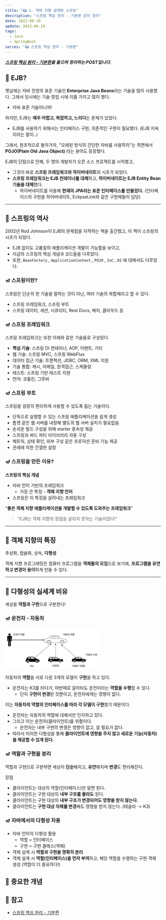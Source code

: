 ```yaml
---
title: "📟 1. 객체 지향 설계와 스프링"
description: "스프링 핵심 원리 - 기본편 강의 정리"
date: 2022-06-18
update: 2022-06-18
tags:
  - Java
  - SpringBoot
series: "📟 스프링 핵심 원리 - 기본편"
---
```


<em><strong>[스프링 핵심 원리 - 기본편](https://www.inflearn.com/course/%EC%8A%A4%ED%94%84%EB%A7%81-%ED%95%B5%EC%8B%AC-%EC%9B%90%EB%A6%AC-%EA%B8%B0%EB%B3%B8%ED%8E%B8/dashboard)을 들으며 정리하는 POST입니다.</strong></em>

## 🎯 EJB?
옛날에는 자바 진영의 표준 기술인 **Enterprise Java Beans**라는 기술을 많이 사용했다. 그래서 당시에는 기술 영업 시에 이를 가지고 많이 했다.
- 자바 표준 기술이니까!

하지만, EJB는 **매우 어렵고, 복잡하고, 느리다**는 문제가 있었다. 
- EJB를 사용하기 위해서는 인터페이스 구현, 의존적인 구현이 필요했다. (EJB 지옥이라는 말이..)

그래서, 원초적으로 돌아가자, "오래된 방식의 간단한 자바를 사용하자"는 측면에서 **POJO(Plain Old Java Object)** 라는 용어도 등장했다.

EJB의 단점으로 인해, 두 명의 개발자가 오픈 소스 프로젝트를 시작했고,
- 그것이 바로 **스프링 프레임워크와 하이버네이트**의 시초가 되었다.
- **스프링 프레임워크는 EJB 컨테이너를 대체**하고, **하이버네이트는 EJB Entity Bean 기술을 대체**했다. 
  - 하이버네이트를 이용해 **현재의 JPA라는 표준 인터페이스를 만들었다.** (인터페이스의 구현을 하이버네이트, EclipseLink와 같은 구현체들이 담당)

---

## 🎯 스프링의 역사
2002년 Rod Johnson이 EJB의 문제점을 지적하는 책을 출간했고, 이 책이 스프링의 시초가 되었다.
- EJB 없이도 고품질의 애플리케이션 개발이 가능함을 보이고,
- 지금의 스프링의 핵심 개념과 코드들을 다루었다.
- 또한, `BeanFactory` , `ApplicationContext` , `POJO` , `IoC` , `DI` 에 대해서도 다루었다.

### 🪔 스프링이란?
스프링은 단순히 한 기술을 말하는 것이 아닌, 여러 기술의 복합체라고 할 수 있다.
- 스프링 프레임워크, 스프링 부트
- 스프링 데이터, 세션, 시큐리티, Rest Docs, 배치, 클라우드 등

### 🪔 스프링 프레임워크
스프링 프레임워크는 또한 아래와 같은 기술들로 구성된다.
- **핵심 기술**: 스프링 DI 컨테이너, AOP, 이벤트, 기타
- 웹 기술: 스프링 MVC, 스프링 WebFlux
- 데이터 접근 기술: 트랜잭션, JDBC, ORM, XML 지원
- 기술 통합: 캐시, 이메일, 원격접근, 스케줄링
- 테스트: 스프링 기반 테스트 지원
- 언어: 코틀린, 그루비

### 🪔 스프링 부트
스프링을 굉장히 편리하게 사용할 수 있도록 돕는 기술이다.
- 단독으로 실행할 수 있는 스프링 애플리케이션을 쉽게 생성
- 톰캣 같은 웹 서버를 내장해 별도의 웹 서버 설치가 필요없음
- 손쉬운 빌드 구성을 위해 starter 종속성 제공
- 스프링과 써드 파티 라이브러리 자동 구성
- 메트릭, 상태 확인, 외부 구성 같은 프로덕션 준비 기능 제공
- 관례에 의한 간결한 설정

### 🪔 스프링을 만든 이유?
**스프링의 핵심 개념**
- 자바 언어 기반의 프레임워크
  - 가장 큰 특징 - **객체 지향 언어**
- 스프링은 이 특징을 살려내는 프레임워크

"**좋은 객체 지향 애플리케이션을 개발할 수 있도록 도와주는 프레임워크**"

> "EJB는 객체 지향의 장점을 살리지 못하는 기술이었다!"

---

## 🎯 객체 지향의 특징
추상화, 캡슐화, 상속, **다형성** 

객체 지향 프로그래밍은 컴퓨터 프로그램을 **객체들의 모임**으로 보기에, **프로그램을 유연하고 변경이 용이**하게 만들 수 있다.

---

## 🎯 다형성의 실세계 비유
세상을 **역할과 구현**으로 구분한다!

### 🪔 운전자 - 자동차
<img src="../../images/스프링핵심원리-기본편/운전자-자동차.png" width="60%">

자동차의 **역할**을 서로 다른 3개의 모델이 **구현**을 하고 있다.
- 운전자는 K3를 타다가, 아반떼로 갈아타도 운전이라는 **역할을 수행**할 수 있다.
  - 단지 **구현이 변경**된 것뿐이고, 운전자에게는 영향이 없다.

이는 **자동차의 역할의 인터페이스를 따라 각 모델이 구현**했기 때문이다.
- 운전자는 자동차의 역할에 대해서만 인지하고 있다.
- 그리고 이는 운전자(클라이언트)를 위함이다.
  - 운전자는 내부 구현의 변경은 영향이 없고, 알 필요가 없다.
- 따라서 이러한 다형성을 통해 **클라이언트에 영향을 주지 않고 새로운 기능(자동차)을 제공할 수 있게 된다.**

### 🪔 역할과 구현을 분리
역할과 구현으로 구분하면 세상이 **단순**해지고, **유연**해지며 **변경**도 편리해진다.

장점
- 클라이언트는 대상의 역할(인터페이스)만 알면 된다.
- 클라이언트는 구현 대상의 **내부 구조를 몰라도** 된다.
- 클라이언트는 구현 대상의 **내부 구조가 변경되어도 영향을 받지 않는다.**
- 클라이언트는 **구현 대상 자체를 변경**해도 영향을 받지 않는다. (테슬라 -> K3)

### 🪔 자바에서의 다형성 차용
- 자바 언어의 다형성 활용
  - 역할 = 인터페이스
  - 구현 = 구현 클래스(객체)
- 객체 설계 시 **역할과 구현을 명확히 분리**
- 객체 설계 시 **역할(인터페이스)을 먼저 부여**하고, 해당 역할을 수행하는 구현 객체 생성 (역할이 더 중요하다!)

## 📌 중요한 개념

## 📕 참고
- [스프링 핵심 원리 - 기본편](https://www.inflearn.com/course/%EC%8A%A4%ED%94%84%EB%A7%81-%ED%95%B5%EC%8B%AC-%EC%9B%90%EB%A6%AC-%EA%B8%B0%EB%B3%B8%ED%8E%B8/dashboard)
